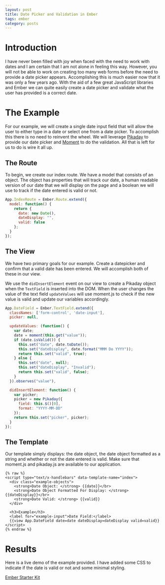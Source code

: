```yaml
---
layout: post
title: Date Picker and Validation in Ember
tags: ember
category: posts
---
```


# Introduction
I have never been filled with joy when faced with the need to work with dates
and I am certain that I am not alone in feeling this way. However, you will not
be able to work on creating too many web forms before the need to provide a
date picker appears. Accomplishing this is much easier now that it was only a
few years ago. With the aid of a few great JavaScript libraries and Ember we
can quite easily create a date picker and validate what the user has provided
is a correct date.

# The Example
For our example, we will create a single date input field that will allow the
user to either type in a date or select one from a date picker. To accomplish
this there is no need to reinvent the wheel. We will leverage
[Pikaday](https://github.com/dbushell/Pikaday) to provide our date picker and
[Moment](http://momentjs.com/) to do the validation. All that is left for us to
do is wire it all up.

## The Route
To begin, we create our index route. We have a model that consists of an
object. The object has properties that will track our date, a human readable
version of our date that we will display on the page and a boolean we will use
to track if the date entered is valid or not.

``` javascript
App.IndexRoute = Ember.Route.extend({
  model: function() {
    return {
      date: new Date(),
      dateDisplay: "",
      valid: false
    };
  }
});
```

## The View
We have two primary goals for our example. Create a datepicker and confirm
that a valid date has been entered. We will accomplish both of these in
our view.

We use the `didInsertElement` event on our view to create a Pikaday object
when the `TextField` is inserted into the DOM. When the user changes the
value of the text field `updateValues` will use moment.js to check if the
new value is valid and update our variables accordingly.

``` javascript
App.DateField = Ember.TextField.extend({
  classNames: ['form-control', 'date-input'],
  picker: null,

  updateValues: (function() {
    var date;
    date = moment(this.get("value"));
    if (date.isValid()) {
      this.set("date", date.toDate());
      this.set("dateDisplay", date.format("MMM Do YYYY"));
      return this.set("valid", true);
    } else {
      this.set("date", null);
      this.set("dateDisplay", "Invalid");
      return this.set("valid", false);
    }
  }).observes("value"),

  didInsertElement: function() {
    var picker;
    picker = new Pikaday({
      field: this.$()[0],
      format: "YYYY-MM-DD"
    });
    return this.set("picker", picker);
  }
});
```

## The Template
Our template simply displays: the date object, the date object formatted as a
string and whether or not the date entered is valid. Make sure that moment.js
and pikaday.js are available to our application.

``` text
{% raw %}
<script type="text/x-handlebars" data-template-name="index">
  <div class="example-objects">
    <strong>Date Object: </strong> {{date}}</br>
    <strong>Date Object Formatted For Display: </strong> {{dateDisplay}}</br>
    <strong>Date Valid: </strong> {{valid}}
  </div>

  <h3>Example</h3>
  <label for="example-input">Date Field:</label>
  {{view App.DateField date=date dateDisplay=dateDisplay valid=valid}}
</script>
{% endraw %}
```

# Results
Here is a live demo of the example provided. I have added some CSS to indicate
if the date is valid or not and some minimal styling.

  <a class="jsbin-embed" href="http://emberjs.jsbin.com/viguqidu/1/embed?output">Ember Starter Kit</a><script src="http://static.jsbin.com/js/embed.js"></script>
